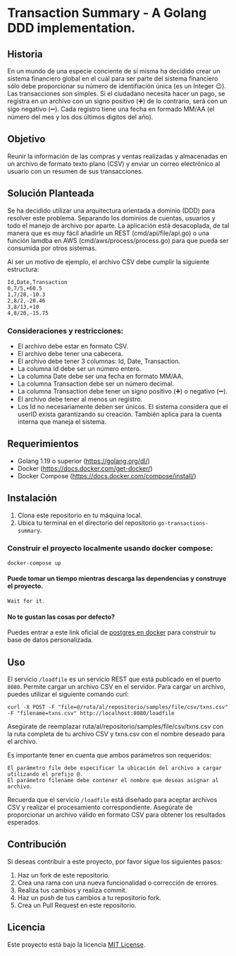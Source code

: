 # Transaction Summary - A Golang DDD implementation.

## Historia
En un mundo de una especie conciente de sí misma ha decidido crear un sistema financiero global en el cuál para ser parte del sistema financiero sólo debe proporcionar su número de identifiación única (es un Integer 😉). Las transacciones son simples. Si el ciudadano necesita hacer un pago, se registra en un archivo con un signo positivo (➕) de lo contrario, será con un sigo negativo (➖). Cada registro tiene una fecha en formado MM/AA (el número del mes y los dos últimos digitos del año).

## Objetivo
Reunir la información de las compras y ventas realizadas y almacenadas en un archivo de formato texto plano (CSV) y enviar un correo electrónico al usuario con un resumen de sus transacciones.

## Solución Planteada
Se ha decidido utilizar una arquitectura orientada a dominio (DDD) para resolver este problema. Separando los dominios de cuentas, usuarios y todo el manejo de archivo por aparte. La aplicación está desacoplada, de tal manera que es muy fácil añadirle un REST (cmd/api/file/api.go) o una función lamdba en AWS (cmd/aws/process/process.go) para que pueda ser consumida por otros sistemas. 

Al ser un motivo de ejemplo, el archivo CSV debe cumplir la siguiente estructura:
```csv
Id,Date,Transaction
0,7/5,+60.5
1,7/28,-10.3
2,8/2,-20.46
3,8/13,+10
4,8/20,-15.75
```
### Consideraciones y restricciones:
- El archivo debe estar en formato CSV.
- El archivo debe tener una cabecera.
- El archivo debe tener 3 columnas: Id, Date, Transaction.
- La columna Id debe ser un número entero.
- La columna Date debe ser una fecha en formato MM/AA.
- La columna Transaction debe ser un número decimal.
- La columna Transaction debe tener un signo positivo (➕) o negativo (➖).
- El archivo debe tener al menos un registro.
- Los Id no necesariamente deben ser únicos. El sistema considera que el userID exista garantizando su creación. También aplica para la cuenta interna que maneja el sistema.

## Requerimientos

- Golang 1.19 o superior (https://golang.org/dl/)
- Docker (https://docs.docker.com/get-docker/)
- Docker Compose (https://docs.docker.com/compose/install/)

## Instalación

1. Clona este repositorio en tu máquina local.
2. Ubica tu terminal en el directorio del repositorio `go-transactions-summary`.
### Construir el proyecto localmente usando docker compose:

```console
docker-compose up
```
#### Puede tomar un tiempo mientras descarga las dependencias y construye el proyecto.
    Wait for it.
#### No te gustan las cosas por defecto?
Puedes entrar a este link oficial de [postgres en docker](https://hub.docker.com/_/postgres) para construir tu base de datos personalizada.

## Uso
El servicio `/loadfile`  es un servicio REST que está publicado en el puerto `8080`. Permite cargar un archivo CSV en el servidor. Para cargar un archivo, puedes utilizar el siguiente comando curl:

```shell
curl -X POST -F "file=@/ruta/al/repositorio/samples/file/csv/txns.csv" -F "filename=txns.csv" http://localhost:8080/loadfile
```
Asegúrate de reemplazar ruta/al/repositorio/samples/file/csv/txns.csv con la ruta completa de tu archivo CSV y txns.csv con el nombre deseado para el archivo.

Es importante tener en cuenta que ambos parámetros son requeridos:

    El parámetro file debe especificar la ubicación del archivo a cargar utilizando el prefijo @.
    El parámetro filename debe contener el nombre que deseas asignar al archivo.

Recuerda que el servicio `/loadfile` está diseñado para aceptar archivos CSV y realizar el procesamiento correspondiente. Asegúrate de proporcionar un archivo válido en formato CSV para obtener los resultados esperados.

## Contribución

Si deseas contribuir a este proyecto, por favor sigue los siguientes pasos:

1. Haz un fork de este repositorio.
2. Crea una rama con una nueva funcionalidad o corrección de errores.
3. Realiza tus cambios y realiza commit.
4. Haz un push de tus cambios a tu repositorio fork.
5. Crea un Pull Request en este repositorio.

## Licencia

Este proyecto está bajo la licencia [MIT License](LICENSE).